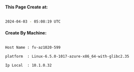 
   
#### This Page Create at:

```bash

2024-04-03 - 05:08:19 UTC

```

#### Create By Machine:

```bash

Host Name : fv-az1020-599

platform  : Linux-6.5.0-1017-azure-x86_64-with-glibc2.35

Ip Local  : 10.1.0.32

```

